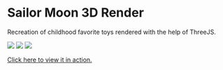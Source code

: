# Sailor Moon 3D Render
Recreation of childhood favorite toys rendered with the help of ThreeJS.

<img src="http://i66.tinypic.com/2886qko.png" />
<img src="http://i67.tinypic.com/2i6e9w3.png" />
<img src="http://i67.tinypic.com/2iqh4cp.png" />

[Click here to view it in action.](https://www.cis.gvsu.edu/~stowellk/moon-stick/)
